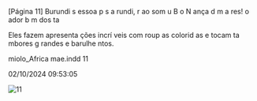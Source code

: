 [Página 11]
Burundi
s
essoa
p
s
a
rundi, r ao som
u
B
o
N
ança
d
m
a
res!
o
ador
b
m
dos ta

Eles fazem
apresenta
ções incrí
veis
com roup
as colorid
as e
tocam ta
mbores g
randes
e barulhe
ntos.

miolo_Africa mae.indd 11

02/10/2024 09:53:05

![11](./img/page_11-01.jpg)
